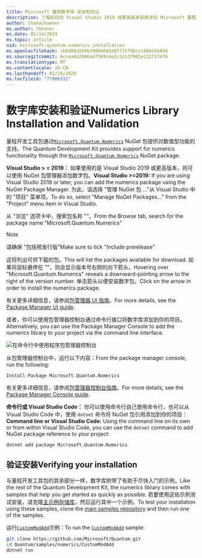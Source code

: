```yaml
---
title: Microsoft 量程数字库-安装和验证
description: 了解如何向 Visual Studio 2019 或更高版本安装添加 Microsoft 量程数字库。
author: thomashaener
ms.author: thhaner
ms.date: 05/14/2019
ms.topic: article
uid: microsoft.quantum.numerics.installation
ms.openlocfilehash: cb0d00a509b3986b605dd7f15f9bccc0661bb894
ms.sourcegitcommit: 6ccea4a2006a47569c4e2c2cb37001e132f17476
ms.translationtype: MT
ms.contentlocale: zh-CN
ms.lasthandoff: 02/28/2020
ms.locfileid: "77906332"
---
```

# <a name="numerics-library-installation-and-validation"></a><span data-ttu-id="a334b-103">数字库安装和验证</span><span class="sxs-lookup"><span data-stu-id="a334b-103">Numerics Library Installation and Validation</span></span>

<span data-ttu-id="a334b-104">量程开发工具包通过[`Microsoft.Quantum.Numerics`](https://www.nuget.org/packages/Microsoft.Quantum.Numerics) NuGet 包提供对数值型功能的支持。</span><span class="sxs-lookup"><span data-stu-id="a334b-104">The Quantum Development Kit provides support for numerics functionality through the [`Microsoft.Quantum.Numerics`](https://www.nuget.org/packages/Microsoft.Quantum.Numerics) NuGet package.</span></span>

<span data-ttu-id="a334b-105">**Visual Studio > = 2019：** 如果使用的是 Visual Studio 2019 或更高版本，则可以使用 NuGet 包管理器添加数字包。</span><span class="sxs-lookup"><span data-stu-id="a334b-105">**Visual Studio >=2019:** If you are using Visual Studio 2019 or later, you can add the numerics package using the NuGet Package Manager.</span></span>
<span data-ttu-id="a334b-106">为此，请选择 "管理 NuGet 包 ..."从 Visual Studio 中的 "项目" 菜单项。</span><span class="sxs-lookup"><span data-stu-id="a334b-106">To do so, select "Manage NuGet Packages..." from the "Project" menu item in Visual Studio.</span></span>

<span data-ttu-id="a334b-107">从 "浏览" 选项卡中，搜索包名称 ""。</span><span class="sxs-lookup"><span data-stu-id="a334b-107">From the Browse tab, search for the package name "Microsoft.Quantum.Numerics"</span></span>

> [!NOTE]
> <span data-ttu-id="a334b-108">请确保 "包括预发行版"</span><span class="sxs-lookup"><span data-stu-id="a334b-108">Make sure to tick "Include prerelease"</span></span>

<span data-ttu-id="a334b-109">这将列出可供下载的包。</span><span class="sxs-lookup"><span data-stu-id="a334b-109">This will list the packages available for download.</span></span>
<span data-ttu-id="a334b-110">如果将鼠标悬停在 ""，则会显示版本号右侧的向下箭头。</span><span class="sxs-lookup"><span data-stu-id="a334b-110">Hovering over "Microsoft.Quantum.Numerics" reveals a downward-pointing arrow to the right of the version number.</span></span>
<span data-ttu-id="a334b-111">单击箭头以便安装数字包。</span><span class="sxs-lookup"><span data-stu-id="a334b-111">Click on the arrow in order to install the numerics package.</span></span>

<span data-ttu-id="a334b-112">有关更多详细信息，请参阅[包管理器 UI 指南](https://docs.microsoft.com/nuget/tools/package-manager-ui)。</span><span class="sxs-lookup"><span data-stu-id="a334b-112">For more details, see the [Package Manager UI guide](https://docs.microsoft.com/nuget/tools/package-manager-ui).</span></span>

<span data-ttu-id="a334b-113">或者，你可以使用包管理器控制台通过命令行接口将数字库添加到你的项目。</span><span class="sxs-lookup"><span data-stu-id="a334b-113">Alternatively, you can use the Package Manager Console to add the numerics library to your project via the command line interface.</span></span>

![在命令行中使用程序包管理器控制台](../../media/vs2017-nuget-console-menu.png)

<span data-ttu-id="a334b-115">从包管理器控制台中，运行以下内容：</span><span class="sxs-lookup"><span data-stu-id="a334b-115">From the package manager console, run the following:</span></span>

```
Install-Package Microsoft.Quantum.Numerics
```

<span data-ttu-id="a334b-116">有关更多详细信息，请参阅[包管理器控制台指南](https://docs.microsoft.com/nuget/tools/package-manager-console)。</span><span class="sxs-lookup"><span data-stu-id="a334b-116">For more details, see the [Package Manager Console guide](https://docs.microsoft.com/nuget/tools/package-manager-console).</span></span>

<span data-ttu-id="a334b-117">**命令行或 Visual Studio Code：** 你可以使用命令行自己使用命令行，也可以从 Visual Studio Code 中，使用 `dotnet` 命令将 NuGet 包引用添加到你的项目：</span><span class="sxs-lookup"><span data-stu-id="a334b-117">**Command line or Visual Studio Code:** Using the command line on its own or from within Visual Studio Code, you can use the `dotnet` command to add NuGet package reference to your project:</span></span>

```dotnetcli
dotnet add package Microsoft.Quantum.Numerics
```


## <a name="verifying-your-installation"></a><span data-ttu-id="a334b-118">验证安装</span><span class="sxs-lookup"><span data-stu-id="a334b-118">Verifying your installation</span></span>

<span data-ttu-id="a334b-119">与量程开发工具包的其余部分一样，数字库附带了有助于尽快入门的示例。</span><span class="sxs-lookup"><span data-stu-id="a334b-119">Like the rest of the Quantum Development Kit, the numerics library comes with samples that help you get started as quickly as possible.</span></span>
<span data-ttu-id="a334b-120">若要使用这些示例测试安装，请克隆[主示例存储库](https://github.com/Microsoft/Quantum)，然后运行其中一个示例。</span><span class="sxs-lookup"><span data-stu-id="a334b-120">To test your installation using these samples, clone the [main samples repository](https://github.com/Microsoft/Quantum) and then run one of the samples.</span></span>

<span data-ttu-id="a334b-121">运行[`CustomModAdd`](https://github.com/microsoft/Quantum/tree/master/samples/numerics/CustomModAdd)示例：</span><span class="sxs-lookup"><span data-stu-id="a334b-121">To run the [`CustomModAdd`](https://github.com/microsoft/Quantum/tree/master/samples/numerics/CustomModAdd) sample:</span></span>

```bash
git clone https://github.com/Microsoft/Quantum.git
cd Quantum/samples/numerics/CustomModAdd
dotnet run
```
